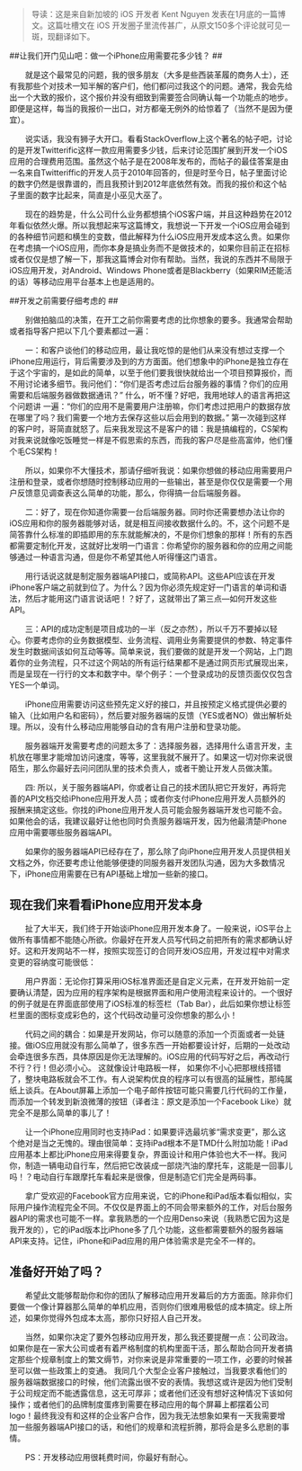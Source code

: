 > 导读：这是来自新加坡的 iOS 开发者 Kent Nguyen 发表在1月底的一篇博文。这篇吐槽文在 iOS 开发圈子里流传甚广，从原文150多个评论就可见一斑，现翻译如下。

##让我们开门见山吧：做一个iPhone应用需要花多少钱？ ##


　　就是这个最常见的问题，我的很多朋友（大多是些西装革履的商务人士），还有我那些个对技术一知半解的客户们，他们都问过我这个的问题。通常，我会先给出一个大致的报价，这个报价并没有细致到需要签合同确认每一个功能点的地步。即便是这样，每当的我报价一出口，对方都毫无例外的给惊着了（当然不是因为便宜）。

　　说实话，我没有狮子大开口。看看StackOverflow上这个著名的帖子吧，讨论的是开发Twitterific这样一款应用需要多少钱，后来讨论范围扩展到开发一个iOS应用的合理费用范围。虽然这个帖子是在2008年发布的，而帖子的最佳答案是由一名来自Twitteriffic的开发人员于2010年回答的，但是时至今日，帖子里面讨论的数字仍然是很靠谱的，而且我预计到2012年底依然有效。而我的报价和这个帖子里面的数字比起来，简直是小巫见大巫了。

　　现在的趋势是，什么公司什么业务都想搞个iOS客户端，并且这种趋势在2012年看似依然火爆。所以我想起来写这篇博文，我想说一下开发一个iOS应用会碰到的各种细节问题和横生的变数，借此解释为什么iOS应用开发成本这么贵。如果你在考虑搞一个iOS应用，而你本身是搞业务而不是做技术的，如果你目前正在招标或者仅仅是想了解一下，那我这篇博会对你有帮助。当然，我说的东西并不局限于iOS应用开发，对Android、Windows Phone或者是Blackberry（如果RIM还能活的话）等移动应用平台基本上也是适用的。



##开发之前需要仔细考虑的 ##

　　别做拍脑瓜的决策，在开工之前你需要考虑的比你想象的要多。我通常会帮助或者指导客户把以下几个要素都过一遍：

　　一：和客户谈他们的移动应用，最让我吃惊的是他们从来没有想过支撑一个iPhone应用运行，背后需要涉及到的方方面面。他们想象中的iPhone是独立存在于这个宇宙的，是如此的简单，以至于他们要我很快就给出一个项目预算报价，而不用讨论诸多细节。我问他们：“你们是否考虑过后台服务器的事情？你们的应用需要和后端服务器做数据通讯？” 什么，听不懂？好吧，我用地球人的语言再把这个问题讲 一遍：“你们的应用不是需要用户注册嘛，你们考虑过把用户的数据存放在哪里了吗？我们需要一个地方去保存这些以后会用到的数据。” 第一次碰到这样的客户时，哥简直就怒了。后来我发现这不是客户的错：我是搞编程的，CS架构对我来说就像吃饭睡觉一样是不假思索的东西，而我的客户尽是些高富帅，他们懂个毛CS架构！

　　所以，如果你不大懂技术，那请仔细听我说：如果你想做的移动应用需要用户注册和登录，或者你想随时控制移动应用的一些输出，甚至是你仅仅是需要一个用户反馈意见调查表这么简单的功能，那么，你得搞一台后端服务器。

　　二：好了，现在你知道你需要一台后端服务器。同时你还需要想办法让你的iOS应用和你的服务器能够对话，就是相互间接收数据什么的。不，这个问题不是简答靠什么标准的即插即用的东东就能解决的，不是你们想象的那样！所有的东西都需要定制化开发，这就好比发明一门语言：你希望你的服务器和你的应用之间能够通过一种语言沟通，但是你不希望其他人听得懂这门语言。

　　用行话说这就是制定服务器端API接口，或简称API。这些API应该在开发iPhone客户端之前就到位了。为什么？因为你必须先规定好一门语言的单词和语法，然后才能用这门语言说话吧！？好了，这就带出了第三点—如何开发这些API。

　　三：API的成功定制是项目成功的一半（反之亦然），所以千万不要掉以轻心。你要考虑你的业务数据模型、业务流程、调用业务需要提供的参数、特定事件发生时数据间该如何互动等等。简单来说，我们要做的就是开发一个网站，上门跑着你的业务流程，只不过这个网站的所有运行结果都不是通过网页形式展现出来，而是呈现在一行行的文本和数字中。举个例子：一个登录成功的反馈页面仅仅包含YES一个单词。

　　iPhone应用需要访问这些预先定义好的接口，并且按预定义格式提供必要的输入（比如用户名和密码），然后要对服务器端的反馈（YES或者NO）做出解析处理。所以，没有什么移动应用能够自动的含有用户注册和登录功能。

　　服务器端开发需要考虑的问题太多了：选择服务器，选择用什么语言开发，主机放在哪里才能增加访问速度，等等，这里我就不展开了。如果这一切对你来说很陌生，那么你最好去问问团队里的技术负责人，或者干脆让开发人员做决策。

　　四: 所以，关于服务器端API，你或者让自己的技术团队把它开发好，再将完善的API文档交给iPhone应用开发人员；或者你支付iPhone应用开发人员额外的报酬来搞定这些。你找的iPhone应用开发人员可能会服务器端开发也可能不会。如果他会的话，我建议最好让他也同时负责服务器端开发，因为他最清楚iPhone应用中需要哪些服务器端API。

　　如果你的服务器端API已经存在了，那么除了向iPhone应用开发人员提供相关文档之外，你还要考虑让他能够便捷的同服务器开发团队沟通，因为大多数情况下，iPhone应用需要在已有API基础上增加一些新的接口。

## 现在我们来看看iPhone应用开发本身 ##

　　扯了大半天，我们终于开始谈iPhone应用开发本身了。一般来说，iOS平台上做所有事情都不能随心所欲。你最好在开发人员写代码之前把所有的需求都确认好好。这和开发网站不一样，按照实现签订的合同开发iOS应用，开发过程中对需求变更的容纳度可能很低：

　　用户界面：无论你打算采用iOS标准界面还是自定义元素，在开发开始前一定要确认清楚，因为应用的程序架构是根据界面和用户使用流程来设计的。一个很好的例子就是在界面底部使用了iOS标准的标签栏（Tab Bar），此后如果你想让标签栏里面的图标变成彩色的，这个代码改动量可没你想象的那么小！

　　代码之间的耦合：如果是开发网站，你可以随意的添加一个页面或者一处链接。做iOS应用就没有那么简单了，很多东西一开始都要设计好，后期的一处改动会牵连很多东西，具体原因是你无法理解的。iOS应用的代码写好之后，再改动行不行？行！但必须小心。 这就像设计电路板一样， 如果你不小心把那根线搭错了，整块电路板就会不工作。有人说架构优良的程序可以有很高的延展性，那纯属纸上谈兵。在About屏幕上添加一个电子邮件按钮可能只需要几行代码的工作量，而添加一个转发到新浪微薄的按钮（译者注：原文是添加一个Facebook Like）就完全不是那么简单的事儿了！ 

　　让一个iPhone应用同时也支持iPad：如果要评选最坑爹“需求变更”，那么这个绝对是当之无愧的。理由很简单：支持iPad根本不是TMD什么附加功能！iPad应用基本上都比iPhone应用来得要复杂，界面设计和用户体验也大不一样。我问你，制造一辆电动自行车，然后把它改装成一部烧汽油的摩托车，这能是一回事儿吗！？电动自行车跟摩托车看起来是很像，但是制造它们完全是两码事。

　　拿广受欢迎的Facebook官方应用来说，它的iPhone和iPad版本看似相似，实际用户操作流程完全不同。不仅仅是界面上的不同会带来额外的工作，对后台服务器API的需求也可能不一样。拿我熟悉的一个应用Denso来说（我熟悉它因为这是我开发的），它的iPad版本比iPhone多了几个功能，这些都需要额外的服务器端API来支持。记住，iPhone和iPad应用的用户体验需求是完全不一样的。 

## 准备好开始了吗？ ##

　　希望此文能够帮助你和你的团队了解移动应用开发幕后的方方面面。除非你们要做一个像计算器那么简单的单机应用，否则你们很难用极低的成本搞定。综上所述，如果你觉得外包成本太高，那你只好招人自己开发。

　　当然，如果你决定了要外包移动应用开发，那么我还要提醒一点：公司政治。如果你是在一家大公司或者有着严格制度的机构里面干活，那么帮助合同开发者搞定那些个规章制度上的繁文缛节，对你来说是非常重要的一项工作，必要的时候甚至可以做一些政策上的变通。 我同几个大型企业客户接触过，当我要求看他们的服务器端数据接口的时候，他们流露出很不安的表情。我想这或许是因为他们受制于公司规定而不能透露信息，这无可厚非；或者他们还没有想好这种情况下该如何操作；或者他们的品牌制度蛋疼到需要在移动应用的每个屏幕上都摆着公司logo！最终我没有和这样的企业客户合作，因为我无法想象如果有一天我需要增加一些服务器端API接口的话，和他们的规章和流程折腾，那将会是多么悲剧的事情。

　　PS：开发移动应用很耗费时间，你最好有耐心。　　 